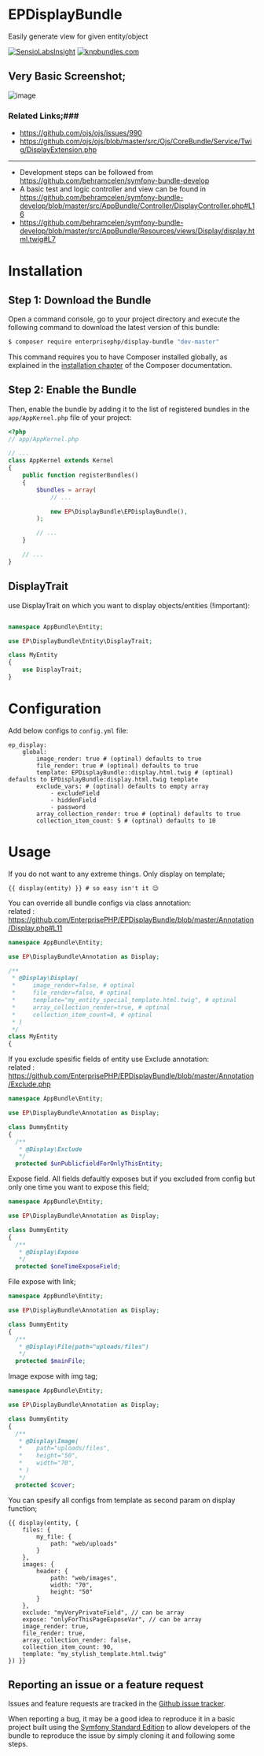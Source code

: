 # EPDisplayBundle
Easily generate view for given entity/object

[![SensioLabsInsight](https://insight.sensiolabs.com/projects/9e66e05d-ff79-4a8b-9cb0-dd547f95c162/small.png)](https://insight.sensiolabs.com/projects/9e66e05d-ff79-4a8b-9cb0-dd547f95c162)
[![knpbundles.com](http://knpbundles.com/EnterprisePHP/EPDisplayBundle/badge-short)](http://knpbundles.com/EnterprisePHP/EPDisplayBundle)

Very Basic Screenshot;
---------------------
![image](https://cloud.githubusercontent.com/assets/4572080/14238217/cd669910-fa36-11e5-9623-d4d150065659.png)


### Related Links;###
  - https://github.com/ojs/ojs/issues/990
  - https://github.com/ojs/ojs/blob/master/src/Ojs/CoreBundle/Service/Twig/DisplayExtension.php
<hr>

- Development steps can be followed from https://github.com/behramcelen/symfony-bundle-develop
- A basic test and logic controller and view can be found in https://github.com/behramcelen/symfony-bundle-develop/blob/master/src/AppBundle/Controller/DisplayController.php#L16
- https://github.com/behramcelen/symfony-bundle-develop/blob/master/src/AppBundle/Resources/views/Display/display.html.twig#L7


Installation
============

Step 1: Download the Bundle
---------------------------

Open a command console, go to your project directory and execute the
following command to download the latest version of this bundle:

```bash
$ composer require enterprisephp/display-bundle "dev-master"
```

This command requires you to have Composer installed globally, as explained
in the [installation chapter](https://getcomposer.org/doc/00-intro.md)
of the Composer documentation.

Step 2: Enable the Bundle
-------------------------

Then, enable the bundle by adding it to the list of registered bundles
in the `app/AppKernel.php` file of your project:

```php
<?php
// app/AppKernel.php

// ...
class AppKernel extends Kernel
{
    public function registerBundles()
    {
        $bundles = array(
            // ...

            new EP\DisplayBundle\EPDisplayBundle(),
        );

        // ...
    }

    // ...
}
```
DisplayTrait
-------------
use DisplayTrait on which you want to display objects/entities (!important):
```php

namespace AppBundle\Entity;

use EP\DisplayBundle\Entity\DisplayTrait;

class MyEntity
{
    use DisplayTrait;
}
```

Configuration
=============

Add below configs to `config.yml` file:
```
ep_display:
    global:
        image_render: true # (optinal) defaults to true
        file_render: true # (optinal) defaults to true
        template: EPDisplayBundle::display.html.twig # (optinal) defaults to EPDisplayBundle:display.html.twig template
        exclude_vars: # (optinal) defaults to empty array
            - excludeField
            - hiddenField
            - password
        array_collection_render: true # (optinal) defaults to true
        collection_item_count: 5 # (optinal) defaults to 10
```

Usage
=====
If you do not want to any extreme things. Only display on template;
```twig
{{ display(entity) }} # so easy isn't it 😉
```

You can override all bundle configs via class annotation: <br>
related : https://github.com/EnterprisePHP/EPDisplayBundle/blob/master/Annotation/Display.php#L11
```php
namespace AppBundle\Entity;

use EP\DisplayBundle\Annotation as Display;

/**
 * @Display\Display(
 *     image_render=false, # optinal
 *     file_render=false, # optinal
 *     template="my_entity_special_template.html.twig", # optinal
 *     array_collection_render=true, # optinal
 *     collection_item_count=8, # optinal
 * )
 */
class MyEntity
{
```

If you exclude spesific fields of entity use Exclude annotation: <br>
related : https://github.com/EnterprisePHP/EPDisplayBundle/blob/master/Annotation/Exclude.php

```php
namespace AppBundle\Entity;

use EP\DisplayBundle\Annotation as Display;

class DummyEntity
{
  /**
   * @Display\Exclude
   */
  protected $unPublicfieldForOnlyThisEntity;
```
Expose field. All fields defaultly exposes but if you excluded from config but only one time you want to expose this field;
```php
namespace AppBundle\Entity;

use EP\DisplayBundle\Annotation as Display;

class DummyEntity
{
  /**
   * @Display\Expose
   */
  protected $oneTimeExposeField;
```

File expose with link;
```php
namespace AppBundle\Entity;

use EP\DisplayBundle\Annotation as Display;

class DummyEntity
{
  /**
   * @Display\File(path="uploads/files")
   */
  protected $mainFile;
```

Image expose with img tag;

```php
namespace AppBundle\Entity;

use EP\DisplayBundle\Annotation as Display;

class DummyEntity
{
  /**
   * @Display\Image(
   *    path="uploads/files",
   *    height="50",
   *    width="70",
   * )
   */
  protected $cover;
```

You can spesify all configs from template as second param on display function;
```twig
{{ display(entity, {
    files: {
        my_file: {
            path: "web/uploads"
        }
    },
    images: {
        header: {
            path: "web/images",
            width: "70",
            height: "50"
        }
    },
    exclude: "myVeryPrivateField", // can be array
    expose: "onlyForThisPageExposeVar", // can be array
    image_render: true,
    file_render: true,
    array_collection_render: false,
    collection_item_count: 90,
    template: "my_stylish_template.html.twig"
}) }}
```

Reporting an issue or a feature request
---------------------------------------

Issues and feature requests are tracked in the [Github issue tracker](https://github.com/EnterprisePHP/EPDisplayBundle).

When reporting a bug, it may be a good idea to reproduce it in a basic project
built using the [Symfony Standard Edition](https://github.com/symfony/symfony-standard)
to allow developers of the bundle to reproduce the issue by simply cloning it
and following some steps.
